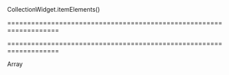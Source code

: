 <!--id-->CollectionWidget.itemElements()<!--/id-->
===================================================================
<!--hidden--><!--/hidden-->
===================================================================

<!--shortDescription-->

<!--/shortDescription-->

<!--returnType-->Array<Node><!--/returnType-->
<!--returnDescription-->

<!--/returnDescription-->

<!--fullDescription-->

<!--/fullDescription-->